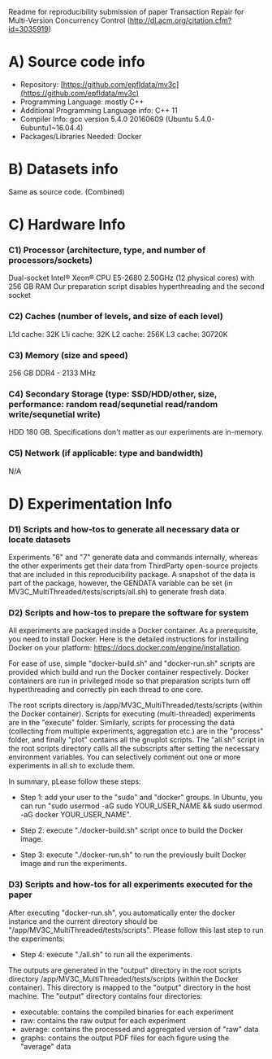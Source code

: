 Readme for reproducibility submission of paper 
Transaction Repair for Multi-Version Concurrency Control (http://dl.acm.org/citation.cfm?id=3035919)

# A) Source code info
- Repository: [https://github.com/epfldata/mv3c](https://github.com/epfldata/mv3c)
- Programming Language: mostly C++
- Additional Programming Language info: C++ 11
- Compiler Info:  gcc version 5.4.0 20160609 (Ubuntu 5.4.0-6ubuntu1~16.04.4)
- Packages/Libraries Needed: Docker

# B) Datasets info
Same as source code. (Combined)


# C) Hardware Info

### C1) Processor (architecture, type, and number of processors/sockets)
Dual-socket Intel® Xeon® CPU E5-2680  2.50GHz (12 physical cores) with 256 GB RAM
Our preparation script disables hyperthreading and the second socket


### C2) Caches (number of levels, and size of each level)
L1d cache:             32K
L1i cache:             32K
L2 cache:              256K
L3 cache:              30720K

### C3) Memory (size and speed)
256 GB DDR4 - 2133 MHz

### C4) Secondary Storage (type: SSD/HDD/other, size, performance: random read/sequnetial read/random write/sequnetial write)
HDD 180 GB. Specifications don't matter as our experiments are in-memory.

### C5) Network (if applicable: type and bandwidth)
N/A


# D) Experimentation Info

### D1) Scripts and how-tos to generate all necessary data or locate datasets

Experiments "6" and "7" generate data and commands internally, whereas the other experiments get their data from ThirdParty open-source projects that are included in this reproducibility package. A snapshot of the data is part of the package, however, the GENDATA variable can be set (in MV3C_MultiThreaded/tests/scripts/all.sh) to generate fresh data.

### D2) Scripts and how-tos to prepare the software for system

All experiments are packaged inside a Docker container. As a prerequisite, you need to install Docker. Here is the detailed instructions for installing Docker on your platform: https://docs.docker.com/engine/installation.

For ease of use, simple "docker-build.sh" and "docker-run.sh" scripts are provided which build and run the Docker container respectively. Docker containers are run in privileged mode so that preparation scripts turn off hyperthreading and correctly pin each thread to one core.

The root scripts directory is /app/MV3C_MultiThreaded/tests/scripts (within the Docker container). Scripts for executing (multi-threaded) experiments are in the "execute" folder. Similarly, scripts for processing the data (collecting from multiple experiments, aggregation etc.) are in the "process" folder, and finally "plot" contains all the gnuplot scripts. The "all.sh" script in the root scripts directory calls all the subscripts after setting the necessary environment variables. You can selectively comment out one or more experiments in all.sh to exclude them.

In summary, pLease follow these steps:
- Step 1: add your user to the "sudo" and "docker" groups.
  In Ubuntu, you can run "sudo usermod -aG sudo YOUR_USER_NAME && sudo usermod -aG docker YOUR_USER_NAME".

- Step 2: execute "./docker-build.sh" script once to build the Docker image.

- Step 3: execute "./docker-run.sh" to run the previously built Docker image and run the experiments.

### D3) Scripts and how-tos for all experiments executed for the paper

After executing "docker-run.sh", you automatically enter the docker instance and the current directory should be "/app/MV3C_MultiThreaded/tests/scripts". Please follow this last step to run the experiments:

- Step 4: execute "./all.sh" to run all the experiments.

The outputs are generated in the "output" directory in the root scripts directory /app/MV3C_MultiThreaded/tests/scripts (within the Docker container). This directory is mapped to the "output" directory in the host machine. The "output" directory contains four directories:

- executable: contains the compiled binaries for each experiment
- raw: contains the raw output for each experiment
- average: contains the processed and aggregated version of "raw" data
- graphs: contains the output PDF files for each figure using the "average" data